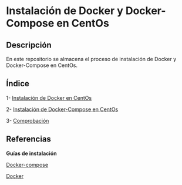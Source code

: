 # Instalación de Docker y Docker-Compose en CentOs

## Descripción

En este repositorio se almacena el proceso de instalación de Docker y Docker-Compose en CentOs.

## Índice

1- [Instalación de Docker en CentOs](https://github.com/Ianfernandez09/CentOs-Docker/blob/main/1.-%20Instalación%20de%20Docker%20en%20CentOs.md)

2- [Instalación de Docker-Compose en CentOs](https://github.com/Ianfernandez09/CentOs-Docker/blob/main/2.-%20Instalación%20de%20Docker-Compose%20en%20CentOs.md)

3- [Comprobación](https://github.com/Ianfernandez09/CentOs-Docker/blob/main/3.-%20Comprobación.md)

## Referencias

**Guías de instalación**

[Docker-compose](https://docs.docker.com/compose/install/)

[Docker](https://docs.docker.com/engine/install/centos/)
